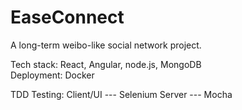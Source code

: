 # EaseConnect
A long-term weibo-like social network project. 

Tech stack: React, Angular, node.js, MongoDB  
Deployment: Docker

TDD
Testing: 
Client/UI --- Selenium
Server --- Mocha

